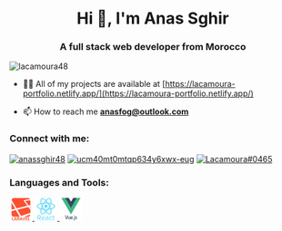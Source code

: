 <h1 align="center">Hi 👋, I'm Anas Sghir</h1>
<h3 align="center">A full stack web developer from Morocco</h3>

<p align="left"> <img src="https://komarev.com/ghpvc/?username=lacamoura48&label=Profile%20views&color=0e75b6&style=flat" alt="lacamoura48" /> </p>

- 👨‍💻 All of my projects are available at [https://lacamoura-portfolio.netlify.app/](https://lacamoura-portfolio.netlify.app/)

- 📫 How to reach me **anasfog@outlook.com**

<h3 align="left">Connect with me:</h3>
<p align="left">
<a href="https://linkedin.com/in/anassghir48" target="blank"><img align="center" src="https://raw.githubusercontent.com/rahuldkjain/github-profile-readme-generator/master/src/images/icons/Social/linked-in-alt.svg" alt="anassghir48" height="30" width="40" /></a>
<a href="https://www.youtube.com/c/ucm40mt0mtqp634y6xwx-eug" target="blank"><img align="center" src="https://raw.githubusercontent.com/rahuldkjain/github-profile-readme-generator/master/src/images/icons/Social/youtube.svg" alt="ucm40mt0mtqp634y6xwx-eug" height="30" width="40" /></a>
<a href="https://discord.gg/Lacamoura#0465" target="blank"><img align="center" src="https://raw.githubusercontent.com/rahuldkjain/github-profile-readme-generator/master/src/images/icons/Social/discord.svg" alt="Lacamoura#0465" height="30" width="40" /></a>
</p>

<h3 align="left">Languages and Tools:</h3>
<p align="left"> <a href="https://laravel.com/" target="_blank" rel="noreferrer"> <img src="https://raw.githubusercontent.com/devicons/devicon/master/icons/laravel/laravel-plain-wordmark.svg" alt="laravel" width="40" height="40"/> </a> <a href="https://reactjs.org/" target="_blank" rel="noreferrer"> <img src="https://raw.githubusercontent.com/devicons/devicon/master/icons/react/react-original-wordmark.svg" alt="react" width="40" height="40"/> </a> <a href="https://vuejs.org/" target="_blank" rel="noreferrer"> <img src="https://raw.githubusercontent.com/devicons/devicon/master/icons/vuejs/vuejs-original-wordmark.svg" alt="vuejs" width="40" height="40"/> </a> </p>
